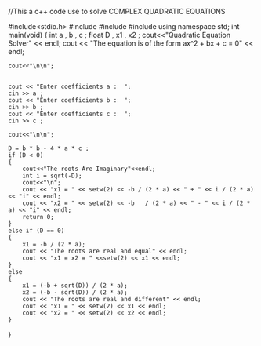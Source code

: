 //This a c++ code use to solve COMPLEX QUADRATIC EQUATIONS 

#include<stdio.h>
#include<iostream>
#include<iomanip>
#include<cmath>
using namespace std;
int main(void)
{
    int a , b , c ;
    float D , x1 , x2 ;
    cout<<"Quadratic Equation Solver" << endl;
    cout << "The equation is of the form ax^2 + bx + c = 0" << endl;

    cout<<"\n\n";


    cout << "Enter coefficients a :  ";
    cin >> a ;
    cout << "Enter coefficients b :  ";
    cin >> b ;
    cout << "Enter coefficients c :  ";
    cin >> c ;

    cout<<"\n\n";

    D = b * b - 4 * a * c ;
    if (D < 0)
    {
        cout<<"The roots Are Imaginary"<<endl;
        int i = sqrt(-D);
        cout<<"\n";
        cout << "x1 = " << setw(2) << -b / (2 * a) << " + " << i / (2 * a) << "i" << endl;
        cout << "x2 = " << setw(2) << -b   / (2 * a) << " - " << i / (2 * a) << "i" << endl;
        return 0;
    }
    else if (D == 0)
    {
        x1 = -b / (2 * a);
        cout << "The roots are real and equal" << endl;
        cout << "x1 = x2 = " <<setw(2) << x1 << endl;
    }
    else
    {
        x1 = (-b + sqrt(D)) / (2 * a);
        x2 = (-b - sqrt(D)) / (2 * a);
        cout << "The roots are real and different" << endl;
        cout << "x1 = " << setw(2) << x1 << endl;
        cout << "x2 = " << setw(2) << x2 << endl;
    }
}

